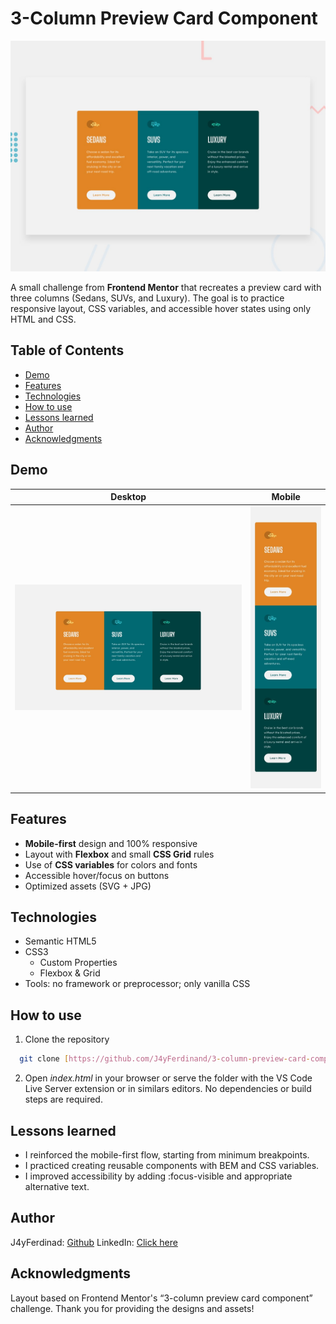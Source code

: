 # 3-Column Preview Card Component

![Component preview](./preview.jpg)

A small challenge from **Frontend Mentor** that recreates a preview card with three columns (Sedans, SUVs, and Luxury). The goal is to practice responsive layout, CSS variables, and accessible hover states using only HTML and CSS.

## Table of Contents
- [Demo](#demo)
- [Features](#features)
- [Technologies](#technologies)
- [How to use](#how-to-use)
- [Lessons learned](#lessons-learned)
- [Author](#author)
- [Acknowledgments](#acknowledgments)

## Demo
| Desktop | Mobile |
|---------|--------|
| ![Desktop screenshot](./design/desktop-design.jpg) | ![Mobile screenshot](./design/mobile-design.jpg) |

## Features
- **Mobile-first** design and 100% responsive
- Layout with **Flexbox** and small **CSS Grid** rules
- Use of **CSS variables** for colors and fonts
- Accessible hover/focus on buttons
- Optimized assets (SVG + JPG)  

## Technologies
- Semantic HTML5
- CSS3  
  - Custom Properties  
  - Flexbox & Grid  
- Tools: no framework or preprocessor; only vanilla CSS

## How to use
1. Clone the repository
```bash
  git clone [https://github.com/J4yFerdinand/3-column-preview-card-component.git](https://github.com/J4yFerdinand/3-column-preview-card-component.git)
```
2. Open _index.html_ in your browser or serve the folder with the VS Code Live Server extension or in similars editors. No dependencies or build steps are required.

## Lessons learned
- I reinforced the mobile-first flow, starting from minimum breakpoints.
- I practiced creating reusable components with BEM and CSS variables.
- I improved accessibility by adding :focus-visible and appropriate alternative text.

## Author
J4yFerdinad: [Github](https://github.com/J4yFerdinand/)
LinkedIn: [Click here](https://www.linkedin.com/in/joferiva/)

## Acknowledgments
Layout based on Frontend Mentor's “3-column preview card component” challenge. Thank you for providing the designs and assets!
